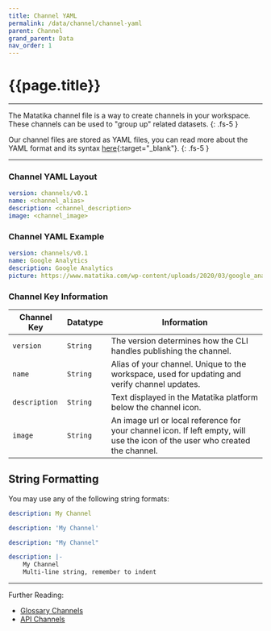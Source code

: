 ```yaml
---
title: Channel YAML
permalink: /data/channel/channel-yaml
parent: Channel
grand_parent: Data
nav_order: 1
---
```


# {{page.title}}

---

The Matatika channel file is a way to create channels in your workspace. These channels can be used to "group up" related datasets.
{: .fs-5 }

Our channel files are stored as YAML files, you can read more about the YAML format and its syntax [here](https://yaml.org/){:target="_blank"}.
{: .fs-5 }

---

### Channel YAML Layout

```yaml
version: channels/v0.1
name: <channel_alias>
description: <channel_description>
image: <channel_image>
```

### Channel YAML Example

```yaml
version: channels/v0.1
name: Google Analytics
description: Google Analytics
picture: https://www.matatika.com/wp-content/uploads/2020/03/google_analytics-icon.svg
```

### Channel Key Information

Channel Key | Datatype |  Information
----------- | -------- | -----------
`version` | `String` | The version determines how the CLI handles publishing the channel. 
`name` | `String`  | Alias of your channel. Unique to the workspace, used for updating and verify channel updates.
`description` | `String` | Text displayed in the Matatika platform below the channel icon.
`image` | `String` | An image url or local reference for your channel icon. If left empty, will use the icon of the user who created the channel.

## String Formatting

You may use any of the following string formats:
```yaml
description: My Channel

description: 'My Channel'

description: "My Channel"

description: |-
    My Channel
    Multi-line string, remember to indent
```

---

Further Reading: 

- [Glossary Channels]({{site.baseurl}}/glossary#channel)
- [API Channels]({{site.baseurl}}/api/resources/channels)